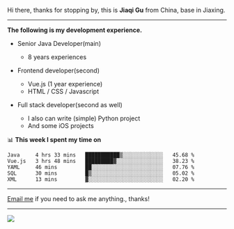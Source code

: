 Hi there, thanks for stopping by, this is **Jiaqi Gu** from China, base in Jiaxing.

---

**The following is my development experience.**

- Senior Java Developer(main)
  - 8 years experiences

- Frontend developer(second)
  - Vue.js (1 year experience)
  - HTML / CSS / Javascript
  
- Full stack developer(second as well)
  - I also can write (simple) Python project
  - And some iOS projects

📊 **This week I spent my time on**
<!--START_SECTION:waka-->
```text
Java     4 hrs 33 mins   ███████████▒░░░░░░░░░░░░░   45.68 % 
Vue.js   3 hrs 48 mins   █████████▓░░░░░░░░░░░░░░░   38.23 % 
YAML     46 mins         ██░░░░░░░░░░░░░░░░░░░░░░░   07.76 % 
SQL      30 mins         █▒░░░░░░░░░░░░░░░░░░░░░░░   05.02 % 
XML      13 mins         ▓░░░░░░░░░░░░░░░░░░░░░░░░   02.20 % 
```
<!--END_SECTION:waka-->

---

[Email me](mailto:droidqw@gmail.com?subject=Hiring_from_GitHub) if you need to ask me anything., thanks!

---

![]( https://visitor-badge.glitch.me/badge?page_id=githubgujiaqi)
